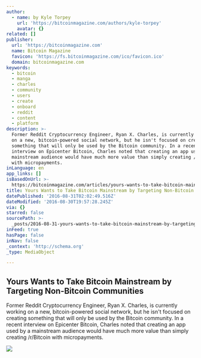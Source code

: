 ```yaml
---
author:
  - name: by Kyle Torpey
    url: 'https://bitcoinmagazine.com/authors/kyle-torpey'
    avatar: {}
related: []
publisher:
  url: 'https://bitcoinmagazine.com'
  name: Bitcoin Magazine
  favicon: 'https://fs.bitcoinmagazine.com/ico/favicon.ico'
  domain: bitcoinmagazine.com
keywords:
  - bitcoin
  - manga
  - charles
  - community
  - users
  - create
  - onboard
  - reddit
  - content
  - platform
description: >-
  Former Reddit Cryptocurrency Engineer, Ryan X. Charles, is currently working
  on a new, bitcoin-powered social network, but he isn't focused on creating
  something that will only be used by the Bitcoin community. In a recent
  interview on Epicenter Bitcoin, Charles noted that creating an app used by a
  mainstream audience would have much more value than simply creating /r/Bitcoin
  with micropayments.
inLanguage: en
app_links: []
isBasedOnUrl: >-
  https://bitcoinmagazine.com/articles/yours-wants-to-take-bitcoin-mainstream-by-targeting-non-bitcoin-communities-1472581802
title: Yours Wants to Take Bitcoin Mainstream by Targeting Non-Bitcoin Communities
datePublished: '2016-08-31T02:02:49.516Z'
dateModified: '2016-08-30T19:57:28.245Z'
via: {}
starred: false
sourcePath: >-
  _posts/2016-08-31-yours-wants-to-take-bitcoin-mainstream-by-targeting-non-bitc.md
inFeed: true
hasPage: false
inNav: false
_context: 'http://schema.org'
_type: MediaObject

---
```

<article style=""><h1>Yours Wants to Take Bitcoin Mainstream by Targeting Non-Bitcoin Communities</h1><p>Former Reddit Cryptocurrency Engineer, Ryan X. Charles, is currently working on a new, bitcoin-powered social network, but he isn't focused on creating something that will only be used by the Bitcoin community. In a recent interview on Epicenter Bitcoin, Charles noted that creating an app used by a mainstream audience would have much more value than simply creating /r/Bitcoin with micropayments.</p><img src="https://fs.bitcoinmagazine.com/img/articles/yours-wants-to-take-bitcoin-mainstream-by-targeting-non-bitcoin-communities.jpg" /></article>